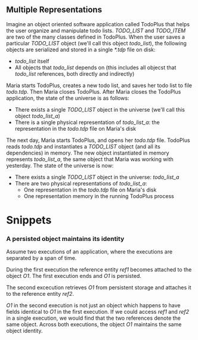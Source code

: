 ## Multiple Representations

Imagine an object oriented software application called TodoPlus that helps the
user organize and manipulate todo lists. *TODO_LIST* and *TODO_ITEM* are two of
the many classes defined in TodoPlus. When the user saves a particular
*TODO_LIST* object (we'll call this object *todo_list*), the following objects
are serialized and stored in a single _\*.tdp_ file on disk:

- *todo_list* itself
- All objects that *todo_list* depends on (this includes all objecst that
  *todo_list* references, both directly and indirectly)

Maria starts TodoPlus, creates a new todo list, and saves her todo list to file
*todo.tdp*. Then Maria closes TodoPlus. After Maria closes the TodoPlus
application, the state of the universe is as follows:

- There exists a single *TODO_LIST* object in the universe (we'll call this
  object *todo_list_a*)
- There is a single physical representation of *todo_list_a*: the representation
  in the *todo.tdp* file on Maria's disk

The next day, Maria starts TodoPlus, and opens her *todo.tdp* file. TodoPlus
reads *todo.tdp* and instantiates a *TODO_LIST* object (and all its
dependencies) in memory. The new object instantiated in memory represents
*todo_list_a*, the same object that Maria was working with yesterday. The state
of the universe is now:

- There exists a single *TODO_LIST* object in the universe: *todo_list_a*
- There are two physical representations of *todo_list_a*:
  - One representation in the *todo.tdp* file on Maria's disk
  - One representation memory in the running TodoPlus process

# Snippets

### A persisted object maintains its identity

Assume two executions of an application, where the executions are separated by
a span of time.

During the first execution the reference entity *ref1* becomes attached to the
object *O1*. The first execution ends and *O1* is persisted.

The second excecution retrieves *O1* from persistent storage and attaches it to
the reference entity *ref2*.

*O1* in the second execution is not just an object which happens to have fields
identical to *O1* in the first execution. If we could access *ref1* and *ref2*
in a single execution, we would find that the two references denote the same
object. Across both executions, the object *O1* maintains the same object
identity.

